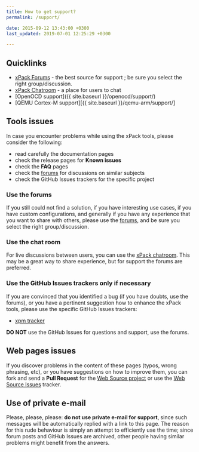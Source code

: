 ```yaml
---
title: How to get support?
permalink: /support/

date: 2015-09-12 13:43:00 +0300
last_updated: 2019-07-01 12:25:29 +0300

---
```


## Quicklinks

- [xPack Forums](https://www.tapatalk.com/groups/xpack/) - the best source 
  for support ; be sure you select the right group/discussion.
- [xPack Chatroom](https://gitter.im/xpack/) - a place for users to chat
- [OpenOCD support]({{ site.baseurl }}/openocd/support/)
- [QEMU Cortex-M support][{{ site.baseurl }}/qemu-arm/support/]

## Tools issues

In case you encounter problems while using the xPack tools, please 
consider the following:

- read carefully the documentation pages
- check the release pages for **Known issues**
- check the **FAQ** pages
- check the [forums](https://www.tapatalk.com/groups/xpack/) for 
  discussions on similar subjects
- check the GitHub Issues trackers for the specific project

### Use the forums

If you still could not find a solution, if you have interesting use 
cases, if you have custom configurations, and generally if you have 
any experience that you want to share with others, please use the
[forums](https://www.tapatalk.com/groups/xpack/), and be sure you
select the right group/discussion.

### Use the chat room

For live discussions between users, you can use the 
[xPack chatroom](https://gitter.im/xpack/community).
This may be a great way to share experience, but for support
the forums are preferred.

### Use the GitHub Issues trackers only if necessary

If you are convinced that you identified a bug (if you have doubts, 
use the forums), or you have a pertinent suggestion how to enhance 
the xPack tools, please use the specific GitHub Issues trackers:
- [xpm tracker](https://github.com/xpack/xpm-js/issues/)

**DO NOT** use the GitHub Issues for questions and support, use the forums.

## Web pages issues

If you discover problems in the content of these pages (typos, 
wrong phrasing, etc), or you have suggestions on how to improve them, 
you can fork and send a **Pull Request** for the 
[Web Source project](https://github.com/xpack/xpack.github.io) 
or use the 
[Web Source Issues](https://github.com/xpack/xpack.github.io-source/issues/) tracker.

## Use of private e-mail

Please, please, please: **do not use private e-mail for support**, 
since such messages will be automatically replied with a link to this page. 
The reason for this rude behaviour is simply an attempt to efficiently use 
the time; since forum posts and GitHub Issues are archived, other people 
having similar problems might benefit from the answers.

